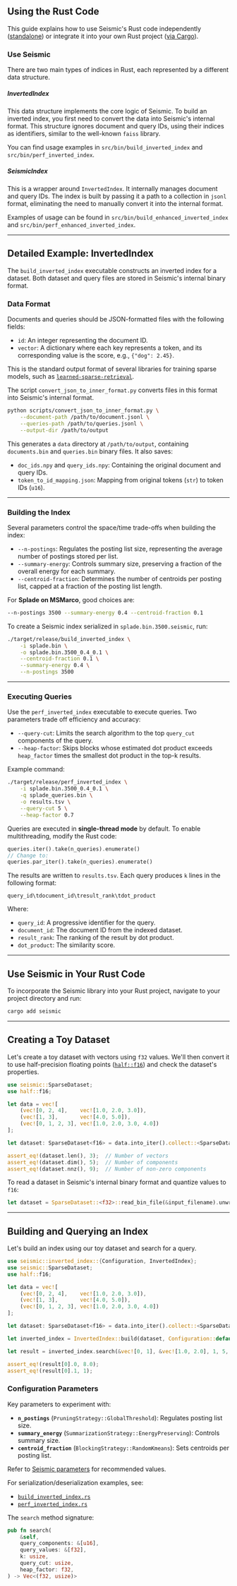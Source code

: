 ## Using the Rust Code

This guide explains how to use Seismic's Rust code independently ([standalone](#itself)) or integrate it into your own Rust project ([via Cargo](#notitsef)).

### <a name="itself">Use Seismic</a>

There are two main types of indices in Rust, each represented by a different data structure.

##### InvertedIndex
This data structure implements the core logic of Seismic. To build an inverted index, you first need to convert the data into Seismic's internal format. This structure ignores document and query IDs, using their indices as identifiers, similar to the well-known `faiss` library.  

You can find usage examples in `src/bin/build_inverted_index` and `src/bin/perf_inverted_index`.

##### SeismicIndex
This is a wrapper around `InvertedIndex`. It internally manages document and query IDs. The index is built by passing it a path to a collection in `jsonl` format, eliminating the need to manually convert it into the internal format.  

Examples of usage can be found in `src/bin/build_enhanced_inverted_index` and `src/bin/perf_enhanced_inverted_index`.

---

## **Detailed Example: InvertedIndex**
The `build_inverted_index` executable constructs an inverted index for a dataset. Both dataset and query files are stored in Seismic's internal binary format.

### **Data Format**

Documents and queries should be JSON-formatted files with the following fields:

- `id`: An integer representing the document ID.
- `vector`: A dictionary where each key represents a token, and its corresponding value is the score, e.g., `{"dog": 2.45}`.

This is the standard output format of several libraries for training sparse models, such as [`learned-sparse-retrieval`](https://github.com/thongnt99/learned-sparse-retrieval).

The script `convert_json_to_inner_format.py` converts files in this format into Seismic's internal format.

```bash
python scripts/convert_json_to_inner_format.py \
    --document-path /path/to/document.jsonl \
    --queries-path /path/to/queries.jsonl \
    --output-dir /path/to/output 
```

This generates a `data` directory at `/path/to/output`, containing `documents.bin` and `queries.bin` binary files. It also saves:
- `doc_ids.npy` and `query_ids.npy`: Containing the original document and query IDs.
- `token_to_id_mapping.json`: Mapping from original tokens (`str`) to token IDs (`u16`).

---

### **Building the Index**
Several parameters control the space/time trade-offs when building the index:

- `--n-postings`: Regulates the posting list size, representing the average number of postings stored per list.
- `--summary-energy`: Controls summary size, preserving a fraction of the overall energy for each summary.
- `--centroid-fraction`: Determines the number of centroids per posting list, capped at a fraction of the posting list length.

For **Splade on MSMarco**, good choices are:
```bash
--n-postings 3500 --summary-energy 0.4 --centroid-fraction 0.1
```

To create a Seismic index serialized in `splade.bin.3500.seismic`, run:

```bash
./target/release/build_inverted_index \
    -i splade.bin \
    -o splade.bin.3500_0.4_0.1 \
    --centroid-fraction 0.1 \
    --summary-energy 0.4 \
    --n-postings 3500
```

---

### **Executing Queries**
Use the `perf_inverted_index` executable to execute queries. Two parameters trade off efficiency and accuracy:

- `--query-cut`: Limits the search algorithm to the top `query_cut` components of the query.
- `--heap-factor`: Skips blocks whose estimated dot product exceeds `heap_factor` times the smallest dot product in the top-k results.

Example command:

```bash
./target/release/perf_inverted_index \
    -i splade.bin.3500_0.4_0.1 \
    -q splade_queries.bin \
    -o results.tsv \
    --query-cut 5 \
    --heap-factor 0.7
```

Queries are executed in **single-thread mode** by default. To enable multithreading, modify the Rust code:

```rust
queries.iter().take(n_queries).enumerate() 
// Change to:
queries.par_iter().take(n_queries).enumerate()
```

The results are written to `results.tsv`. Each query produces `k` lines in the following format:

```text
query_id\tdocument_id\tresult_rank\tdot_product
```

Where:
- `query_id`: A progressive identifier for the query.
- `document_id`: The document ID from the indexed dataset.
- `result_rank`: The ranking of the result by dot product.
- `dot_product`: The similarity score.

---

## **<a name="notitsef">Use Seismic in Your Rust Code</a>**

To incorporate the Seismic library into your Rust project, navigate to your project directory and run:

```bash
cargo add seismic
```

---

## **Creating a Toy Dataset**
Let's create a toy dataset with vectors using `f32` values. We'll then convert it to use half-precision floating points ([`half::f16`](https://docs.rs/half/latest/half/)) and check the dataset's properties.

```rust
use seismic::SparseDataset;
use half::f16;

let data = vec![
    (vec![0, 2, 4],    vec![1.0, 2.0, 3.0]),
    (vec![1, 3],       vec![4.0, 5.0]),
    (vec![0, 1, 2, 3], vec![1.0, 2.0, 3.0, 4.0])
];

let dataset: SparseDataset<f16> = data.into_iter().collect::<SparseDataset<f32>>().into();

assert_eq!(dataset.len(), 3);  // Number of vectors  
assert_eq!(dataset.dim(), 5);  // Number of components  
assert_eq!(dataset.nnz(), 9);  // Number of non-zero components  
```

To read a dataset in Seismic's internal binary format and quantize values to `f16`:

```rust
let dataset = SparseDataset::<f32>::read_bin_file(&input_filename).unwrap().quantize_f16();
```

---

## **Building and Querying an Index**
Let's build an index using our toy dataset and search for a query.

```rust
use seismic::inverted_index::{Configuration, InvertedIndex};
use seismic::SparseDataset;
use half::f16;

let data = vec![
    (vec![0, 2, 4],    vec![1.0, 2.0, 3.0]),
    (vec![1, 3],       vec![4.0, 5.0]),
    (vec![0, 1, 2, 3], vec![1.0, 2.0, 3.0, 4.0])
];

let dataset: SparseDataset<f16> = data.into_iter().collect::<SparseDataset<f32>>().into();

let inverted_index = InvertedIndex::build(dataset, Configuration::default());

let result = inverted_index.search(&vec![0, 1], &vec![1.0, 2.0], 1, 5, 0.7);

assert_eq!(result[0].0, 8.0);
assert_eq!(result[0].1, 1);
```

### **Configuration Parameters**
Key parameters to experiment with:
- **`n_postings`** (`PruningStrategy::GlobalThreshold`): Regulates posting list size.
- **`summary_energy`** (`SummarizationStrategy::EnergyPreserving`): Controls summary size.
- **`centroid_fraction`** (`BlockingStrategy::RandomKmeans`): Sets centroids per posting list.

Refer to [Seismic parameters](#parameters) for recommended values.

For serialization/deserialization examples, see:
- [`build_inverted_index.rs`](src/bin/build_inverted_index.rs)
- [`perf_inverted_index.rs`](src/bin/perf_inverted_index.rs)

The `search` method signature:

```rust
pub fn search(
    &self,
    query_components: &[u16],
    query_values: &[f32],
    k: usize,
    query_cut: usize,
    heap_factor: f32,
) -> Vec<(f32, usize)>
```
